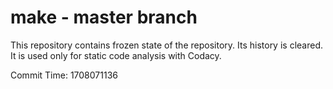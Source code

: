# make - master branch

This repository contains frozen state of the repository.
Its history is cleared. It is used only for static code
analysis with Codacy.

Commit Time: 1708071136